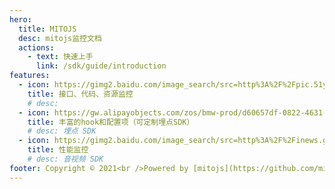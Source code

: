 ```yaml
---
hero:
  title: MITOJS
  desc: mitojs监控文档
  actions:
    - text: 快速上手
      link: /sdk/guide/introduction
features:
  - icon: https://gimg2.baidu.com/image_search/src=http%3A%2F%2Fpic.51yuansu.com%2Fpic2%2Fcover%2F00%2F32%2F90%2F58110be71b4a5_610.jpg&refer=http%3A%2F%2Fpic.51yuansu.com&app=2002&size=f9999,10000&q=a80&n=0&g=0n&fmt=jpeg?sec=1623556753&t=74bc51c01d5e8b41e25932e8aa44c13e
    title: 接口、代码、资源监控
    # desc:
  - icon: https://gw.alipayobjects.com/zos/bmw-prod/d60657df-0822-4631-9d7c-e7a869c2f21c/k79dmz3q_w126_h126.png
    title: 丰富的hook和配置项（可定制埋点SDK）
    # desc: 埋点 SDK
  - icon: https://gimg2.baidu.com/image_search/src=http%3A%2F%2Finews.gtimg.com%2Fnewsapp_match%2F0%2F8197324316%2F0.jpg&refer=http%3A%2F%2Finews.gtimg.com&app=2002&size=f9999,10000&q=a80&n=0&g=0n&fmt=jpeg?sec=1623557249&t=40c6fce0a9011c4ed839f92f0cad5163
    title: 性能监控
    # desc: 音视频 SDK
footer: Copyright © 2021<br />Powered by [mitojs](https://github.com/mitojs)
---
```

